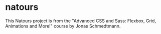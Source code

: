 # natours
This Natours project is from the "Advanced CSS and Sass: Flexbox, Grid, Animations and More!" course by Jonas Schmedtmann.
